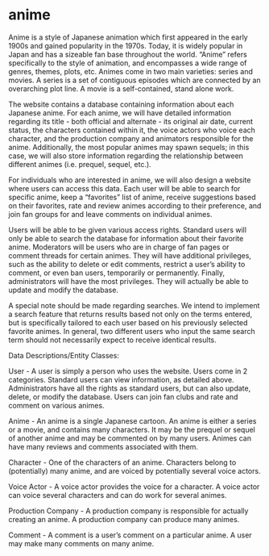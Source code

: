 anime
=====

Anime is a style of Japanese animation which first appeared in the early 1900s and gained popularity in the 1970s.  Today, it is widely popular in Japan and has a sizeable fan base throughout the world.  “Anime” refers specifically to the style of animation, and encompasses a wide range of genres, themes, plots, etc.  Animes come in two main varieties:  series and movies.  A series is a set of contiguous episodes which are connected by an overarching plot line.  A movie is a self-contained, stand alone work.


The website contains a database containing information about each Japanese anime.  For each anime, we will have detailed information regarding its title - both official and alternate - its original air date, current status, the characters contained within it, the voice actors who voice each character, and the production company and animators responsible for the anime.  Additionally, the most popular animes may spawn sequels; in this case, we will also store information regarding the relationship between different animes (i.e. prequel, sequel, etc.).


For individuals who are interested in anime, we will also design a website where users can access this data.  Each user will be able to search for specific anime, keep a “favorites” list of anime, receive suggestions based on their favorites, rate and review animes according to their preference, and join fan groups for and leave comments on individual animes.


Users will be able to be given various access rights.  Standard users will only be able to search the database for information about their favorite anime.  Moderators will be users who are in charge of fan pages or comment threads for certain animes.  They will have additional privileges, such as the ability to delete or edit comments, restrict a user’s ability to comment, or even ban users, temporarily or permanently.  Finally, administrators will have the most privileges.  They will actually be able to update and modify the database.


A special note should be made regarding searches.  We intend to implement a search feature that returns results based not only on the terms entered, but is specifically tailored to each user based on his previously selected favorite animes.  In general, two different users who input the same search term should not necessarily expect to receive identical results.


Data Descriptions/Entity Classes:

User - A user is simply a person who uses the website.  Users come in 2 categories.  Standard users can view information, as detailed above.  Administrators have all the rights as standard users, but can also update, delete, or modify the database.  Users can join fan clubs and rate and comment on various animes.

Anime - An anime is a single Japanese cartoon.  An anime is either a series or a movie, and contains many characters.  It may be the prequel or sequel of another anime and may be commented on by many users.  Animes can have many reviews and comments associated with them.

Character - One of the characters of an anime.  Characters belong to (potentially) many anime, and are voiced by potentially several voice actors.

Voice Actor - A voice actor provides the voice for a character.  A voice actor can voice several characters and can do work for several animes.

Production Company - A production company is responsible for actually creating an anime.  A production company can produce many animes.

Comment - A comment is a user’s comment on a particular anime.  A user may make many comments on many anime.
